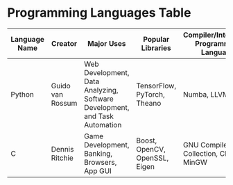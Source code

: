 # Programming Languages Table

| Language Name | Creator | Major Uses | Popular Libraries | Compiler/Interpreter Programming Language | Jobs and Salaries |
| ------------- | ------- | ---------- | ----------------- | ----------------------------------------- | ----------------- |
| Python | Guido van Rossum | Web Development, Data Analyzing, Software Development, and Task Automation | TensorFlow, PyTorch, Theano | Numba, LLVM, Pyjs | Software Engineer, Web Developer, Data Science |
| C | Dennis Ritchie | Game Development, Banking, Browsers, App GUI | Boost, OpenCV, OpenSSL, Eigen | GNU Compiler Collection, Clang, MinGW | Software Developer, Game Developer, Programmer |
 
